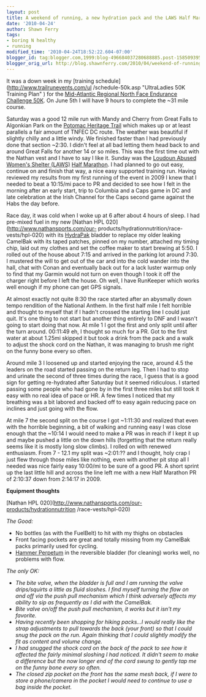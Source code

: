 ```yaml
---
layout: post
title: A weekend of running, a new hydration pack and the LAWS Half Marathon (PR)
date: '2010-04-24'
author: Shawn Ferry
tags:
- boring N healthy
- running
modified_time: '2010-04-24T18:52:22.604-07:00'
blogger_id: tag:blogger.com,1999:blog-496684037280688885.post-158509395268772051
blogger_orig_url: http://blog.shawnferry.com/2010/04/weekend-of-running-new-hydration-pack.html
---
```


It was a down week in my [training schedule](http://www.trailrunevents.com/ul
/schedule-50k.asp "UltraLadies 50K Training Plan" ) for the [Mid-Atlantic
Regional North Face Endurance Challenge
50K](http://www2.thenorthface.com/endurancechallenge/races/2010/dc/index.html).
On June 5th I will have 9 hours to complete the ~31 mile course.

Saturday was a good 12 mile run with Mandy and Cherry from Great Falls to
Algonkian Park on the [Potomac Heritage Trail](http://www.potomactrail.org/)
which makes up or at least parallels a fair amount of TNFEC DC route. The
weather was beautiful if slightly chilly and a little windy. We finished
faster than I had previously done that section ~2:30. I didn't feel at all bad
letting them head back to and around Great Falls for another 14 or so miles.
This was the first time out with the Nathan vest and I have to say I like it.
Sunday was the [Loudoun Abused Women's Shelter (LAWS)](http://www.lcsj.org/)
[Half Marathon](http://www.runfortheshelter.org/). I had planned to go out
easy, continue on and finish that way, a nice easy supported training run.
Having reviewed my results from my first running of the event in 2009 I knew
that I needed to beat a 10:15/mi pace to PR and decided to see how I felt in
the morning after an early start, trip to Columbia and a Caps game in DC and
late celebration at the Irish Channel for the Caps second game against the
Habs the day before.

Race day, it was cold when I woke up at 6 after about 4 hours of sleep. I had
pre-mixed fuel in my new [Nathan HPL 020](http://www.nathansports.com/our-
products/hydrationnutrition/race-vests/hpl-020) with its
[HydraPak](http://www.hydrapak.com/) bladder to replace my older leaking
CamelBak with its taped patches, pinned on my number, attached my timing chip,
laid out my clothes and set the coffee maker to start brewing at 5:50. I
rolled out of the house about 7:15 and arrived in the parking lot around 7:30.
I mustered the will to get out of the car and into the cold wander into the
hall, chat with Conan and eventually back out for a lack luster warmup only to
find that my Garmin would not turn on even though I took it off the charger
right before I left the house. Oh well, I have RunKeeper which works well
enough if my phone can get GPS signals.

At almost exactly not quite 8:30 the race started after an abysmally down
tempo rendition of the National Anthem. In the first half mile I felt horrible
and thought to myself that if I hadn't crossed the starting line I could just
quit. It's one thing to not start but another thing entirely to DNF and I
wasn't going to start doing that now. At mile 1 I got the first and only split
until after the turn around. 00:11:49 eh, I thought so much for a PR. Got to
the first water at about 1.25mi skipped it but took a drink from the pack and
a walk to adjust the shock cord on the Nathan, it was managing to brush me
right on the funny bone every so often.

Around mile 3 I loosened up and started enjoying the race, around 4.5 the
leaders on the road started passing on the return leg. Then I had to stop and
urinate the second of three times during the race, I guess that is a good sign
for getting re-hydrated after Saturday but it seemed ridiculous. I started
passing some people who had gone by in the first three miles but still took it
easy with no real idea of pace or HR. A few times I noticed that my breathing
was a bit labored and backed off to easy again reducing pace on inclines and
just going with the flow.

At mile 7 the second split on the course I got ~1:11:30 and realized that even
with the horrible beginning, a bit of walking and running easy I was close
enough that the ~10:14 I would need to make a PR was in reach if I kept it up
and maybe pushed a little on the down hills (forgetting that the return really
seems like it is mostly long slow climbs). I rolled on with renewed
enthusiasm. From 7 - 12.1 my split was ~2:01:?? and I thought, holy crap I
just flew through those miles like nothing, even with another pit stop all I
needed was nice fairly easy 10:00/mi to be sure of a good PR. A short sprint
up the last little hill and across the line left me with a new Half Marathon
PR of 2:10:37 down from 2:14:17 in 2009.

**Equipment thoughts**

[Nathan HPL 020](http://www.nathansports.com/our-products/hydrationnutrition
/race-vests/hpl-020)

_The Good:_

  * No bottles (as with the FuelBelt) to hit with my thighs on obstacles
  * Front facing pockets are great and totally missing from my CamelBak packs primarily used for cycling.
  * [Hammer Perpetum](http://www.hammernutrition.com/products/perpetuem.pp.html) in the reversible bladder (for cleaning) works well, no problems with flow.

_The only OK:_

  * _The bite valve, when the bladder is full and I am running the valve drips/squirts a little as fluid sloshes. I find myself turning the flow on and off via the push pull mechanism which I think adversely affects my ability to sip as frequently as I did with the CamelBak._
  * _Bite valve on/off the push pull mechanism, it works but it isn't my favorite._
  * _Having recently been shopping for hiking packs...I would really like the strap adjustments to pull towards the back (your front) so that I could snug the pack on the run. Again thinking that I could slightly modify the fit as content and volume change._
  * _I had snugged the shock cord on the back of the pack to see how it affected the fairly minimal sloshing I had noticed. It didn't seem to make a difference but the now longer end of the cord swung to gently tap me on the funny bone every so often._
  * _The closed zip pocket on the front has the same mesh back, if I were to store a phone/camera in the pocket I would need to continue to use a bag inside the pocket._

